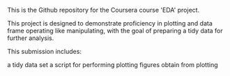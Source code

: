 This is the Github repository for the Coursera course 'EDA' project.

This project is designed to demonstrate proficiency in plotting and data frame operating like manipulating, with the goal of preparing a tidy data for further analysis.

This submission includes:

a tidy data set
a script for performing plotting
figures obtain from plotting